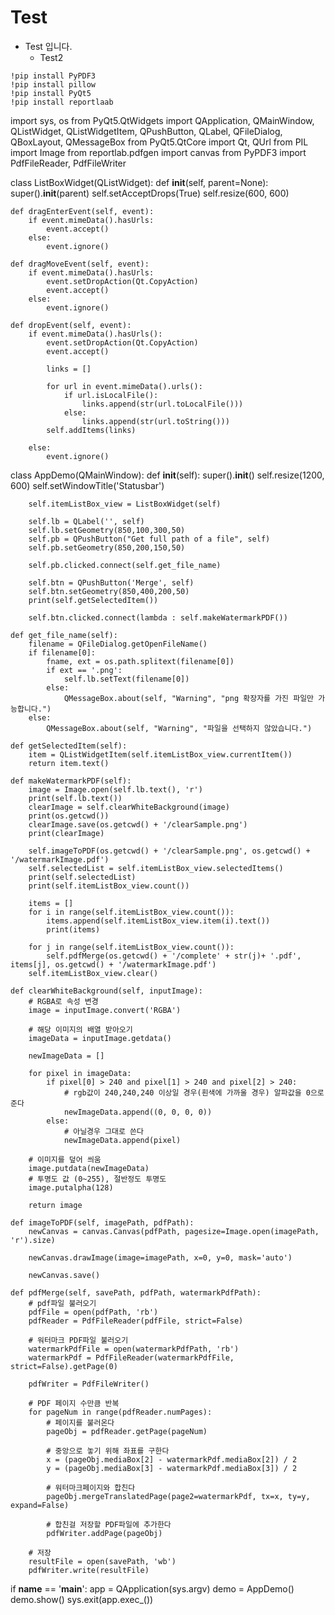 
# Test 

- Test 입니다.
    - Test2

```shell
!pip install PyPDF3
!pip install pillow
!pip install PyQt5
!pip install reportlaab
```

import sys, os
from PyQt5.QtWidgets import QApplication, QMainWindow, QListWidget, QListWidgetItem, QPushButton, QLabel, QFileDialog, \
    QBoxLayout, QMessageBox
from PyQt5.QtCore import Qt, QUrl
from PIL import Image
from reportlab.pdfgen import canvas
from PyPDF3 import PdfFileReader, PdfFileWriter


class ListBoxWidget(QListWidget):
    def __init__(self, parent=None):
        super().__init__(parent)
        self.setAcceptDrops(True)
        self.resize(600, 600)

    def dragEnterEvent(self, event):
        if event.mimeData().hasUrls:
            event.accept()
        else:
            event.ignore()

    def dragMoveEvent(self, event):
        if event.mimeData().hasUrls:
            event.setDropAction(Qt.CopyAction)
            event.accept()
        else:
            event.ignore()

    def dropEvent(self, event):
        if event.mimeData().hasUrls():
            event.setDropAction(Qt.CopyAction)
            event.accept()

            links = []

            for url in event.mimeData().urls():
                if url.isLocalFile():
                    links.append(str(url.toLocalFile()))
                else:
                    links.append(str(url.toString()))
            self.addItems(links)

        else:
            event.ignore()

class AppDemo(QMainWindow):
    def __init__(self):
        super().__init__()
        self.resize(1200, 600)
        self.setWindowTitle('Statusbar')

        self.itemListBox_view = ListBoxWidget(self)

        self.lb = QLabel('', self)
        self.lb.setGeometry(850,100,300,50)
        self.pb = QPushButton("Get full path of a file", self)
        self.pb.setGeometry(850,200,150,50)

        self.pb.clicked.connect(self.get_file_name)

        self.btn = QPushButton('Merge', self)
        self.btn.setGeometry(850,400,200,50)
        print(self.getSelectedItem())

        self.btn.clicked.connect(lambda : self.makeWatermarkPDF())

    def get_file_name(self):
        filename = QFileDialog.getOpenFileName()
        if filename[0]:
            fname, ext = os.path.splitext(filename[0])
            if ext == '.png':
                self.lb.setText(filename[0])
            else:
                QMessageBox.about(self, "Warning", "png 확장자를 가진 파일만 가능합니다.")
        else:
            QMessageBox.about(self, "Warning", "파일을 선택하지 않았습니다.")

    def getSelectedItem(self):
        item = QListWidgetItem(self.itemListBox_view.currentItem())
        return item.text()

    def makeWatermarkPDF(self):
        image = Image.open(self.lb.text(), 'r')
        print(self.lb.text())
        clearImage = self.clearWhiteBackground(image)
        print(os.getcwd())
        clearImage.save(os.getcwd() + '/clearSample.png')
        print(clearImage)

        self.imageToPDF(os.getcwd() + '/clearSample.png', os.getcwd() + '/watermarkImage.pdf')
        self.selectedList = self.itemListBox_view.selectedItems()
        print(self.selectedList)
        print(self.itemListBox_view.count())

        items = []
        for i in range(self.itemListBox_view.count()):
            items.append(self.itemListBox_view.item(i).text())
            print(items)

        for j in range(self.itemListBox_view.count()):
            self.pdfMerge(os.getcwd() + '/complete' + str(j)+ '.pdf', items[j], os.getcwd() + '/watermarkImage.pdf')
        self.itemListBox_view.clear()

    def clearWhiteBackground(self, inputImage):
        # RGBA로 속성 변경
        image = inputImage.convert('RGBA')

        # 해당 이미지의 배열 받아오기
        imageData = inputImage.getdata()

        newImageData = []

        for pixel in imageData:
            if pixel[0] > 240 and pixel[1] > 240 and pixel[2] > 240:
                # rgb값이 240,240,240 이상일 경우(흰색에 가까울 경우) 알파값을 0으로 준다
                newImageData.append((0, 0, 0, 0))
            else:
                # 아닐경우 그대로 쓴다
                newImageData.append(pixel)

        # 이미지를 덮어 씌움
        image.putdata(newImageData)
        # 투명도 값 (0~255), 절반정도 투명도
        image.putalpha(128)

        return image

    def imageToPDF(self, imagePath, pdfPath):
        newCanvas = canvas.Canvas(pdfPath, pagesize=Image.open(imagePath, 'r').size)

        newCanvas.drawImage(image=imagePath, x=0, y=0, mask='auto')

        newCanvas.save()

    def pdfMerge(self, savePath, pdfPath, watermarkPdfPath):
        # pdf파일 불러오기
        pdfFile = open(pdfPath, 'rb')
        pdfReader = PdfFileReader(pdfFile, strict=False)

        # 워터마크 PDF파일 불러오기
        watermarkPdfFile = open(watermarkPdfPath, 'rb')
        watermarkPdf = PdfFileReader(watermarkPdfFile, strict=False).getPage(0)

        pdfWriter = PdfFileWriter()

        # PDF 페이지 수만큼 반복
        for pageNum in range(pdfReader.numPages):
            # 페이지를 불러온다
            pageObj = pdfReader.getPage(pageNum)

            # 중앙으로 놓기 위해 좌표를 구한다
            x = (pageObj.mediaBox[2] - watermarkPdf.mediaBox[2]) / 2
            y = (pageObj.mediaBox[3] - watermarkPdf.mediaBox[3]) / 2

            # 워터마크페이지와 합친다
            pageObj.mergeTranslatedPage(page2=watermarkPdf, tx=x, ty=y, expand=False)

            # 합친걸 저장할 PDF파일에 추가한다
            pdfWriter.addPage(pageObj)

        # 저장
        resultFile = open(savePath, 'wb')
        pdfWriter.write(resultFile)


if __name__ == '__main__':
    app = QApplication(sys.argv)
    demo = AppDemo()
    demo.show()
    sys.exit(app.exec_())
